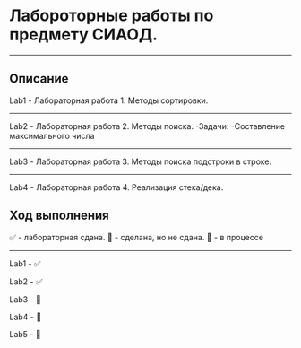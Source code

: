 # Лабороторные работы по предмету СИАОД.
____
## Описание
Lab1 - Лабораторная работа 1. Методы сортировки.
____
Lab2 - Лабораторная работа 2. Методы поиска.
    -Задачи:
        -Составление максимального числа
____
Lab3 - Лабораторная работа 3. Методы поиска подстроки в строке.
____
Lab4 - Лабораторная работа 4. Реализация стека/дека.

## Ход выполнения
:white_check_mark: - лабораторная сдана.
:black_square_button: - сделана, но не сдана.
:red_circle: - в процессе
____
Lab1 - :white_check_mark:

Lab2 - :white_check_mark:

Lab3 - :black_square_button:

Lab4 - :black_square_button:

Lab5 - :red_circle:

